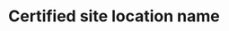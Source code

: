 ---
title: 'Certified site location name'
field: 'is.certifiedSite.locationName'
slug: 'is-certifiedsite-locationname'
description: 'The normal name used to describe the location'
required: False
module: 'Certified Resource or Site'
cluster: 'Certification'
policy: 'Free value. Single value only.'
layout: 'home'
---